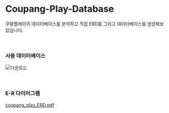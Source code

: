 # Coupang-Play-Database
쿠팡플레이의 데이터베이스를 분석하고 직접 ERD를 그리고 데이터베이스를 생성해보았습니다.
<br/>
<br/>
<br/>

### 사용 데이터베이스
![다운로드](https://user-images.githubusercontent.com/107612118/209460915-80303582-a5ee-422f-890e-7fdeb49f991b.png)
<br/>
<br/>
<br/>

### E-R 다이어그램
[coopang_play_ERD.pdf](https://github.com/HaewoongGit/Coupang-Play-Database/files/10299583/coopang_play_ERD.pdf)

